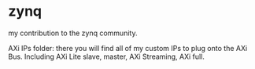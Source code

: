 zynq
====

my contribution to the zynq community.

AXi IPs folder: there you will find all of my custom IPs to plug onto the AXi Bus.
Including AXi Lite slave, master, AXi Streaming, AXi full.


